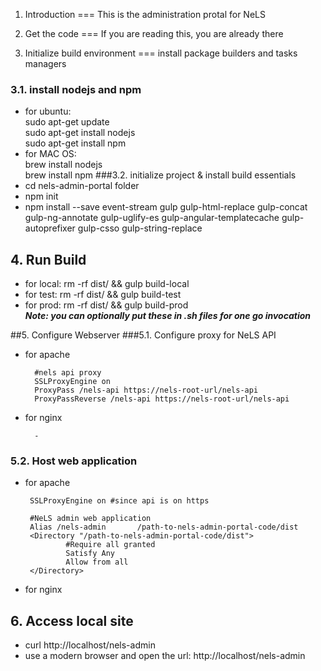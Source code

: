 1. Introduction
===
This is the administration protal for NeLS

2. Get the code
===
If you are reading this, you are already there 

3. Initialize build environment
===
install package builders and tasks managers

### 3.1. install nodejs and npm
* for ubuntu:<br/>
sudo apt-get update<br/>
sudo apt-get install nodejs<br/>
sudo apt-get install npm
* for MAC OS:<br/>
brew install nodejs<br/>
brew install npm
###3.2. initialize project  & install build essentials
* cd nels-admin-portal folder
* npm init
* npm install --save  event-stream gulp gulp-html-replace gulp-concat gulp-ng-annotate gulp-uglify-es gulp-angular-templatecache gulp-autoprefixer gulp-csso gulp-string-replace

## 4. Run Build
* for local: rm -rf dist/ && gulp build-local
* for test: rm -rf dist/ && gulp build-test
* for prod: rm -rf dist/ && gulp build-prod <br/>
_**Note: you can optionally put these in .sh files for one go invocation**_

##5. Configure Webserver
###5.1. Configure proxy for NeLS API
* for apache 
        
        #nels api proxy
        SSLProxyEngine on
        ProxyPass /nels-api https://nels-root-url/nels-api
        ProxyPassReverse /nels-api https://nels-root-url/nels-api
* for nginx
        
        -
        
### 5.2. Host web application
 
 * for apache
        
        SSLProxyEngine on #since api is on https
        
        #NeLS admin web application
        Alias /nels-admin       /path-to-nels-admin-portal-code/dist
        <Directory "/path-to-nels-admin-portal-code/dist">
                #Require all granted
                Satisfy Any
                Allow from all
        </Directory>
 
 * for nginx

## 6. Access local site
* curl http://localhost/nels-admin
* use a modern browser and open the url: http://localhost/nels-admin
